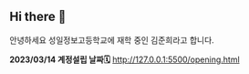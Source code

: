## Hi there 👋
안녕하세요 성일정보고등학교에 재학 중인 김준희라고 합니다.

**2023/03/14 계정설립 날짜🗓️**
http://127.0.0.1:5500/opening.html
<!--
**junhee23314/junhee23314** is a ✨ _special_ ✨ repository because its `README.md` (this file) appears on your GitHub profile.

Here are some ideas to get you star
ted:

- 🔭 I’m currently working on ...
- 🌱 I’m currently learning ...
- 👯 I’m looking to collaborate on ...
- 🤔 I’m looking for help with ...
- 💬 Ask me about ...
- 📫 How to reach me: ...
- 😄 Pronouns: ...
- ⚡ Fun fact: ...
-->
